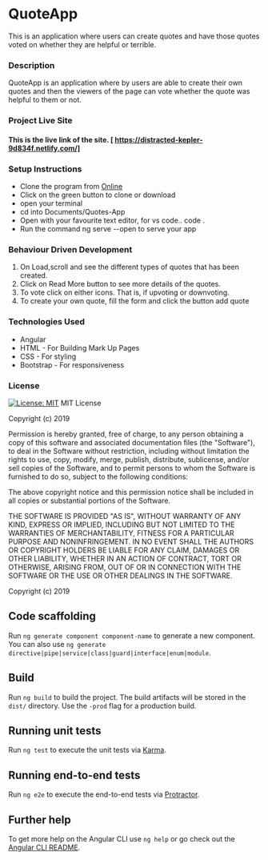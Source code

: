 # QuoteApp

This is an application where users can create quotes and have those quotes voted on whether they are helpful or terrible.

### Description

 QuoteApp is an application where by users are able to create their own quotes and then the viewers of the page can vote whether the quote was helpful to them or not.


### Project Live Site

#### This is the live link of the site. [ https://distracted-kepler-9d834f.netlify.com/]

### Setup Instructions

* Clone the program from [Online]()
* Click on the green button to clone or download
* open your terminal
* cd into Documents/Quotes-App
* Open with your favourite text editor, for vs code.. code .
* Run the command ng serve --open to serve your app


### Behaviour Driven Development

1. On Load,scroll and see the different types of quotes that has been created.
2. Click on Read More button to see more details of the quotes.
3. To vote click on either icons. That is, if upvoting or downvoting.
4. To create your own quote, fill the form and click the button add quote

### Technologies Used

* Angular
* HTML - For Building Mark Up Pages
* CSS -  For styling
* Bootstrap - For responsiveness

### License

[![License: MIT](https://img.shields.io/badge/License-MIT-yellow.svg)](https://opensource.org/licenses/MIT)
MIT License

Copyright (c) 2019 

Permission is hereby granted, free of charge, to any person obtaining a copy
of this software and associated documentation files (the "Software"), to deal
in the Software without restriction, including without limitation the rights
to use, copy, modify, merge, publish, distribute, sublicense, and/or sell
copies of the Software, and to permit persons to whom the Software is
furnished to do so, subject to the following conditions:

The above copyright notice and this permission notice shall be included in all
copies or substantial portions of the Software.

THE SOFTWARE IS PROVIDED "AS IS", WITHOUT WARRANTY OF ANY KIND, EXPRESS OR
IMPLIED, INCLUDING BUT NOT LIMITED TO THE WARRANTIES OF MERCHANTABILITY,
FITNESS FOR A PARTICULAR PURPOSE AND NONINFRINGEMENT. IN NO EVENT SHALL THE
AUTHORS OR COPYRIGHT HOLDERS BE LIABLE FOR ANY CLAIM, DAMAGES OR OTHER
LIABILITY, WHETHER IN AN ACTION OF CONTRACT, TORT OR OTHERWISE, ARISING FROM,
OUT OF OR IN CONNECTION WITH THE SOFTWARE OR THE USE OR OTHER DEALINGS IN THE
SOFTWARE.

Copyright (c) 2019 

## Code scaffolding

Run `ng generate component component-name` to generate a new component. You can also use `ng generate directive|pipe|service|class|guard|interface|enum|module`.

## Build

Run `ng build` to build the project. The build artifacts will be stored in the `dist/` directory. Use the `-prod` flag for a production build.

## Running unit tests

Run `ng test` to execute the unit tests via [Karma](https://karma-runner.github.io).

## Running end-to-end tests

Run `ng e2e` to execute the end-to-end tests via [Protractor](http://www.protractortest.org/).

## Further help

To get more help on the Angular CLI use `ng help` or go check out the [Angular CLI README](https://github.com/angular/angular-cli/blob/master/README.md).
